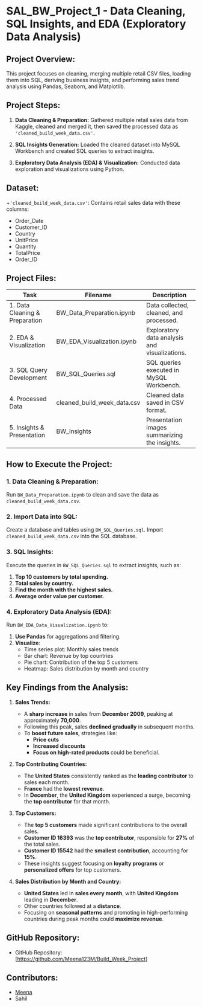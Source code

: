# SAL_BW_Project_1 - Data Cleaning, SQL Insights, and EDA (Exploratory Data Analysis)

## Project Overview:

This project focuses on cleaning, merging multiple retail CSV files, loading them into SQL, deriving business insights, and performing sales trend analysis using Pandas, Seaborn, and Matplotlib.

## Project Steps:

1. **Data Cleaning & Preparation:** Gathered multiple retail sales data from Kaggle, cleaned and merged it, then saved the processed data as `'cleaned_build_week_data.csv'`.

2. **SQL Insights Generation:** Loaded the cleaned dataset into MySQL Workbench and created SQL queries to extract insights.

3. **Exploratory Data Analysis (EDA) & Visualization:** Conducted data exploration and visualizations using Python.

## Dataset:

+`'cleaned_build_week_data.csv'`: Contains retail sales data with these columns:
  - Order_Date
  - Customer_ID
  - Country
  - UnitPrice
  - Quantity
  - TotalPrice
  - Order_ID

## Project Files:

| Task                                | Filename                        | Description                                               |
|-------------------------------------|---------------------------------|-----------------------------------------------------------|
| 1. Data Cleaning & Preparation      | BW_Data_Preparation.ipynb       | Data collected, cleaned, and processed.                   |
| 2. EDA & Visualization              | BW_EDA_Visualization.ipynb      | Exploratory data analysis and visualizations.             |
| 3. SQL Query Development            | BW_SQL_Queries.sql              | SQL queries executed in MySQL Workbench.                  |
| 4. Processed Data                   | cleaned_build_week_data.csv     | Cleaned data saved in CSV format.                         |
| 5. Insights & Presentation          | BW_Insights                     | Presentation images summarizing the insights.             |

## How to Execute the Project:

### 1. Data Cleaning & Preparation:
Run `BW_Data_Preparation.ipynb` to clean and save the data as `cleaned_build_week_data.csv`.

### 2. Import Data into SQL:
Create a database and tables using `BW_SQL_Queries.sql`.
Import `cleaned_build_week_data.csv` into the SQL database.

### 3. SQL Insights:
Execute the queries in `BW_SQL_Queries.sql` to extract insights, such as:
1. **Top 10 customers by total spending.**
2. **Total sales by country.**
3. **Find the month with the highest sales.**
4. **Average order value per customer.**

### 4. Exploratory Data Analysis (EDA):
Run `BW_EDA_Data_Visualization.ipynb` to:
1. **Use Pandas** for aggregations and filtering.
2. **Visualize**:
   - Time series plot: Monthly sales trends
   - Bar chart: Revenue by top countries
   - Pie chart: Contribution of the top 5 customers
   - Heatmap: Sales distribution by month and country

## Key Findings from the Analysis:

1. **Sales Trends:**
   - A **sharp increase** in sales from **December 2009**, peaking at approximately **70,000**.
   - Following this peak, sales **declined gradually** in subsequent months.
   - To **boost future sales**, strategies like:
     - **Price cuts**
     - **Increased discounts**
     - **Focus on high-rated products**
   could be beneficial.

2. **Top Contributing Countries:**
   - The **United States** consistently ranked as the **leading contributor** to sales each month.
   - **France** had the **lowest revenue**.
   - In **December**, the **United Kingdom** experienced a surge, becoming the **top contributor** for that month.

3. **Top Customers:**
   - The **top 5 customers** made significant contributions to the overall sales.
   - **Customer ID 16393** was the **top contributor**, responsible for **27%** of the total sales.
   - **Customer ID 15542** had the **smallest contribution**, accounting for **15%**.
   - These insights suggest focusing on **loyalty programs** or **personalized offers** for top customers.

4. **Sales Distribution by Month and Country:**
   - **United States** led in **sales every month**, with **United Kingdom** leading in **December**.
   - Other countries followed at a **distance**.
   - Focusing on **seasonal patterns** and promoting in high-performing countries during peak months could **maximize revenue**.

## GitHub Repository:

- GitHub Repository: [https://github.com/Meena123M/Build_Week_Project]

## Contributors:

-  [Meena](https://github.com/Meena123M)
- Sahil
